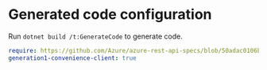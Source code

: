 # Generated code configuration

Run `dotnet build /t:GenerateCode` to generate code.

``` yaml
require: https://github.com/Azure/azure-rest-api-specs/blob/50adac0106ba23718cb6b736d69cf834ae37f505/specification/quantum/data-plane/readme.md
generation1-convenience-client: true
```